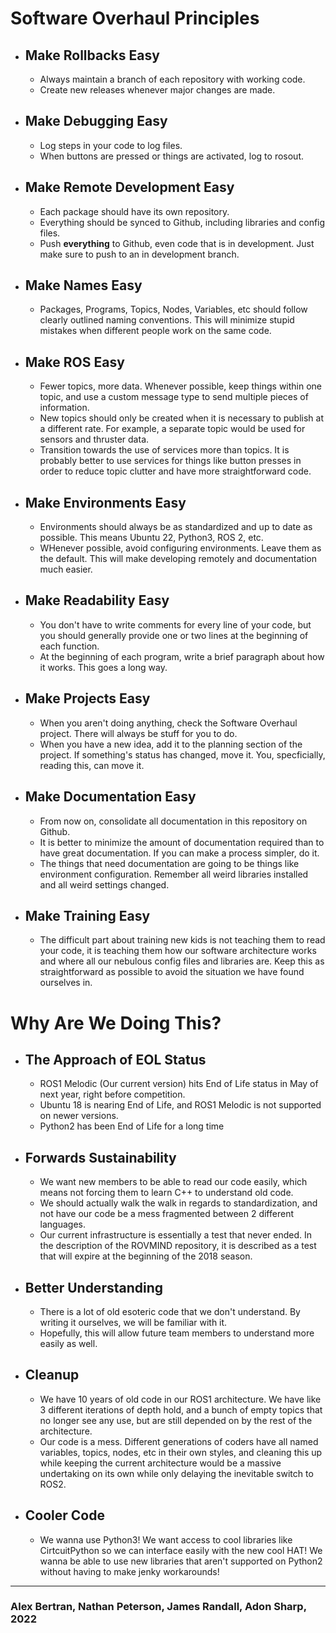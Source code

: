 # Software Overhaul Principles
* ## Make Rollbacks Easy
  * Always maintain a branch of each repository with working code.
  * Create new releases whenever major changes are made.
* ## Make Debugging Easy
  * Log steps in your code to log files.
  * When buttons are pressed or things are activated, log to rosout.
* ## Make Remote Development Easy
  * Each package should have its own repository.
  * Everything should be synced to Github, including libraries and config files.
  * Push **everything** to Github, even code that is in development. Just make sure to push to an in development branch.
* ## Make Names Easy
  * Packages, Programs, Topics, Nodes, Variables, etc should follow clearly outlined naming conventions. This will minimize stupid mistakes when different people work on the same code.
* ## Make ROS Easy
  * Fewer topics, more data. Whenever possible, keep things within one topic, and use a custom message type to send multiple pieces of information.
  * New topics should only be created when it is necessary to publish at a different rate. For example, a separate topic would be used for sensors and thruster data.
  * Transition towards the use of services more than topics. It is probably better to use services for things like button presses in order to reduce topic clutter and have more straightforward code.
* ## Make Environments Easy
  * Environments should always be as standardized and up to date as possible. This means Ubuntu 22, Python3, ROS 2, etc. 
  * WHenever possible, avoid configuring environments. Leave them as the default. This will make developing remotely and documentation much easier.
* ## Make Readability Easy
  * You don't have to write comments for every line of your code, but you should generally provide one or two lines at the beginning of each function.
  * At the beginning of each program, write a brief paragraph about how it works. This goes a long way.
* ## Make Projects Easy
  * When you aren't doing anything, check the Software Overhaul project. There will always be stuff for you to do.
  * When you have a new idea, add it to the planning section of the project. If something's status has changed, move it. You, specficially, reading this, can move it.
* ## Make Documentation Easy
  * From now on, consolidate all documentation in this repository on Github.
  * It is better to minimize the amount of documentation required than to have great documentation. If you can make a process simpler, do it.
  * The things that need documentation are going to be things like environment configuration. Remember all weird libraries installed and all weird settings changed.
* ## Make Training Easy
  * The difficult part about training new kids is not teaching them to read your code, it is teaching them how our software architecture works and where all our nebulous config files and libraries are. Keep this as straightforward as possible to avoid the situation we have found ourselves in.

# Why Are We Doing This?
* ## The Approach of EOL Status
  * ROS1 Melodic (Our current version) hits End of Life status in May of next year, right before competition. 
  * Ubuntu 18 is nearing End of Life, and ROS1 Melodic is not supported on newer versions.
  * Python2 has been End of Life for a long time
* ## Forwards Sustainability
  * We want new members to be able to read our code easily, which means not forcing them to learn C++ to understand old code.
  * We should actually walk the walk in regards to standardization, and not have our code be a mess fragmented between 2 different languages.
  * Our current infrastructure is essentially a test that never ended. In the description of the ROVMIND repository, it is described as a test that will expire at the beginning of the 2018 season.
* ## Better Understanding
  * There is a lot of old esoteric code that we don't understand. By writing it ourselves, we will be familiar with it.
  * Hopefully, this will allow future team members to understand more easily as well.
* ## Cleanup
  * We have 10 years of old code in our ROS1 architecture. We have like 3 different iterations of depth hold, and a bunch of empty topics that no longer see any use, but are still depended on by the rest of the architecture.
  * Our code is a mess. Different generations of coders have all named variables, topics, nodes, etc in their own styles, and cleaning this up while keeping the current architecture would be a massive undertaking on its own while only delaying the inevitable switch to ROS2.
* ## Cooler Code
  * We wanna use Python3! We want access to cool libraries like CirtcuitPython so we can interface easily with the new cool HAT! We wanna be able to use new libraries that aren't supported on Python2 without having to make jenky workarounds!
______________
### Alex Bertran, Nathan Peterson, James Randall, Adon Sharp, 2022
